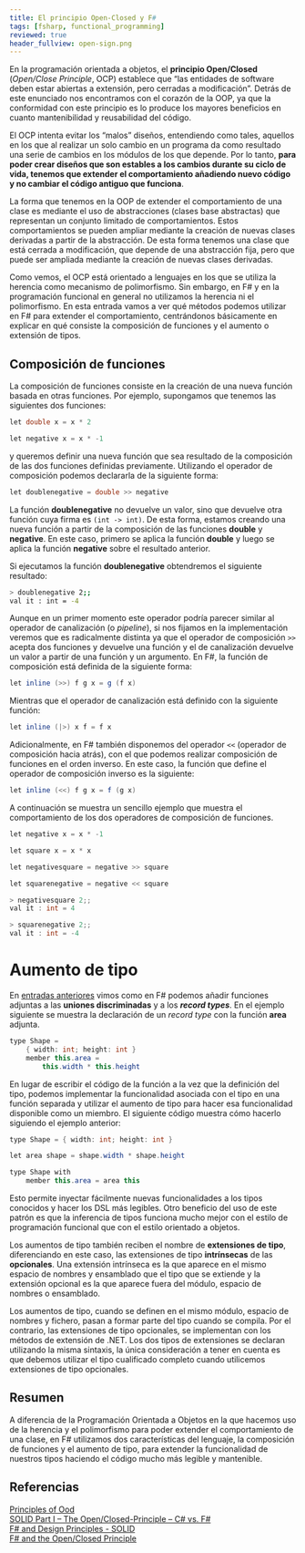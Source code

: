 ```yaml
---
title: El principio Open-Closed y F#
tags: [fsharp, functional_programming]
reviewed: true
header_fullview: open-sign.png
---
```

En la programación orientada a objetos, el **principio Open/Closed** (_Open/Close Principle_, OCP) establece que “las entidades de software deben estar abiertas a extensión, pero cerradas a modificación”. Detrás de este enunciado nos encontramos con el corazón de la OOP, ya que la conformidad con este principio es lo produce los mayores beneficios en cuanto mantenibilidad y reusabilidad del código.

El OCP intenta evitar los “malos” diseños, entendiendo como tales, aquellos en los que al realizar un solo cambio en un programa da como resultado una serie de cambios en los módulos de los que depende. Por lo tanto, **para poder crear diseños que son estables a los cambios durante su ciclo de vida, tenemos que extender el comportamiento añadiendo nuevo código y no cambiar el código antiguo que funciona**.

La forma que tenemos en la OOP de extender el comportamiento de una clase es mediante el uso de abstracciones (clases base abstractas) que representan un conjunto limitado de comportamientos. Estos comportamientos se pueden ampliar mediante la creación de nuevas clases derivadas a partir de la abstracción. De esta forma tenemos una clase que está cerrada a modificación, que depende de una abstracción fija, pero que puede ser ampliada mediante la creación de nuevas clases derivadas.

Como vemos, el OCP está orientado a lenguajes en los que se utiliza la herencia como mecanismo de polimorfismo. Sin embargo, en F# y en la programación funcional en general no utilizamos la herencia ni el polimorfismo. En esta entrada vamos a ver qué métodos podemos utilizar en F# para extender el comportamiento, centrándonos básicamente en explicar en qué consiste la composición de funciones y el aumento o extensión de tipos.

Composición de funciones
------------------------

La composición de funciones consiste en la creación de una nueva función basada en otras funciones. Por ejemplo, supongamos que tenemos las siguientes dos funciones:

```csharp
let double x = x * 2

let negative x = x * -1
```

y queremos definir una nueva función que sea resultado de la composición de las dos funciones definidas previamente. Utilizando el operador de composición podemos declararla de la siguiente forma:

```csharp
let doublenegative = double >> negative
```

La función **doublenegative** no devuelve un valor, sino que devuelve otra función cuya firma es `(int -> int)`. De esta forma, estamos creando una nueva función a partir de la composición de las funciones **double** y **negative**. En este caso, primero se aplica la función **double** y luego se aplica la función **negative** sobre el resultado anterior.

Si ejecutamos la función **doublenegative** obtendremos el siguiente resultado:

```bash
> doublenegative 2;;
val it : int = -4
```

Aunque en un primer momento este operador podría parecer similar al operador de canalización (o _pipeline_), si nos fijamos en la implementación veremos que es radicalmente distinta ya que el operador de composición `>>` acepta dos funciones y devuelve una función y el de canalización devuelve un valor a partir de una función y un argumento. En F#, la función de composición está definida de la siguiente forma:

```csharp
let inline (>>) f g x = g (f x)
```

Mientras que el operador de canalización está definido con la siguiente función:

```csharp
let inline (|>) x f = f x
```

Adicionalmente, en F# también disponemos del operador `<<` (operador de composición hacia atrás), con el que podemos realizar composición de funciones en el orden inverso. En este caso, la función que define el operador de composición inverso es la siguiente:

```csharp
let inline (<<) f g x = f (g x)
```

A continuación se muestra un sencillo ejemplo que muestra el comportamiento de los dos operadores de composición de funciones.

```csharp
let negative x = x * -1 

let square x = x * x

let negativesquare = negative >> square

let squarenegative = negative << square

> negativesquare 2;;
val it : int = 4

> squarenegative 2;;
val it : int = -4
```

# Aumento de tipo

En [entradas anteriores](/uniones-discriminadas-y-jerarquia-de-objetos/) vimos como en F# podemos añadir funciones adjuntas a las **uniones discriminadas** y a los **_record types_**. En el ejemplo siguiente se muestra la declaración de un _record type_ con la función **area** adjunta.

```csharp
type Shape = 
    { width: int; height: int }
    member this.area =
        this.width * this.height
```

En lugar de escribir el código de la función a la vez que la definición del tipo, podemos implementar la funcionalidad asociada con el tipo en una función separada y utilizar el aumento de tipo para hacer esa funcionalidad disponible como un miembro. El siguiente código muestra cómo hacerlo siguiendo el ejemplo anterior:

```csharp
type Shape = { width: int; height: int }

let area shape = shape.width * shape.height 

type Shape with
    member this.area = area this
```

Esto permite inyectar fácilmente nuevas funcionalidades a los tipos conocidos y hacer los DSL más legibles. Otro beneficio del uso de este patrón es que la inferencia de tipos funciona mucho mejor con el estilo de programación funcional que con el estilo orientado a objetos.

Los aumentos de tipo también reciben el nombre de **extensiones de tipo**, diferenciando en este caso, las extensiones de tipo **intrínsecas** de las **opcionales**. Una extensión intrínseca es la que aparece en el mismo espacio de nombres y ensamblado que el tipo que se extiende y la extensión opcional es la que aparece fuera del módulo, espacio de nombres o ensamblado.

Los aumentos de tipo, cuando se definen en el mismo módulo, espacio de nombres y fichero, pasan a formar parte del tipo cuando se compila. Por el contrario, las extensiones de tipo opcionales, se implementan con los métodos de extensión de .NET. Los dos tipos de extensiones se declaran utilizando la misma sintaxis, la única consideración a tener en cuenta es que debemos utilizar el tipo cualificado completo cuando utilicemos extensiones de tipo opcionales.

Resumen
-------

A diferencia de la Programación Orientada a Objetos en la que hacemos uso de la herencia y el polimorfismo para poder extender el comportamiento de una clase, en F# utilizamos dos características del lenguaje, la composición de funciones y el aumento de tipo, para extender la funcionalidad de nuestros tipos haciendo el código mucho más legible y mantenible.

Referencias
-----------

[Principles of Ood](http://butunclebob.com/ArticleS.UncleBob.PrinciplesOfOod)  
[SOLID Part I – The Open/Closed-Principle – C# vs. F#](http://www.navision-blog.de/blog/2009/08/24/the-openclosed-principle-c-vs-f/)  
[F# and Design Principles - SOLID](http://7sharpnine.com/posts/FSharp_solid/)  
[F# and the Open/Closed Principle](https://jamessdixon.wordpress.com/2014/04/15/f-and-the-openclosed-principle/)
